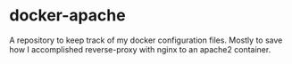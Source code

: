 docker-apache
=============

A repository to keep track of my docker configuration files. Mostly to save how I accomplished reverse-proxy with nginx to an apache2 container.
